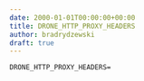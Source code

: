 ```yaml
---
date: 2000-01-01T00:00:00+00:00
title: DRONE_HTTP_PROXY_HEADERS
author: bradrydzewski
draft: true
---
```




```
DRONE_HTTP_PROXY_HEADERS=
```
